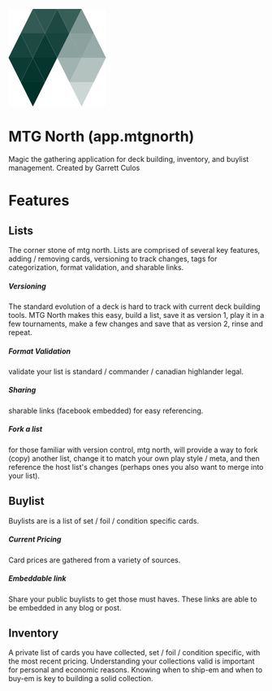 [logo]: https://github.com/mtg-north/app.mtgnorth/blob/master/images/logo2-192.png "MTG North"

![alt text][logo]

# MTG North (app.mtgnorth)
Magic the gathering application for deck building, inventory, and buylist management.
Created by Garrett Culos

# Features

## Lists
The corner stone of mtg north. Lists are comprised of several key features, adding / removing cards, versioning to track changes, tags for categorization, format validation, and sharable links. 

##### Versioning
The standard evolution of a deck is hard to track with current deck building tools. MTG North makes this easy, build a list, save it as version 1, play it in a few tournaments, make a few changes and save that as version 2, rinse and repeat.

##### Format Validation
validate your list is standard / commander / canadian highlander legal.

##### Sharing
sharable links (facebook embedded) for easy referencing.

##### Fork a list
for those familiar with version control, mtg north, will provide a way to fork (copy) another list, change it to match your own play style / meta, and then reference the host list's changes (perhaps ones you also want to merge into your list).

## Buylist
Buylists are is a list of set / foil / condition specific cards.
##### Current Pricing
Card prices are gathered from a variety of sources.

##### Embeddable link
Share your public buylists to get those must haves. These links are able to be embedded in any blog or post.

## Inventory
A private list of cards you have collected, set / foil / condition specific, with the most recent pricing. Understanding your collections valid is important for personal and economic reasons. Knowing when to ship-em and when to buy-em is key to building a solid collection. 


